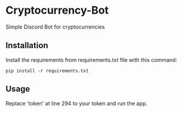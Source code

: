 # Cryptocurrency-Bot
Simple Discord Bot for cryptocurrencies
## Installation
Install the requirements from requirements.txt file with this command:
```
pip install -r requirements.txt
```
## Usage
Replace 'token' at line 294 to your token and run the app.
